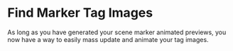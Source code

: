 # Find Marker Tag Images

As long as you have generated your scene marker animated previews, you now have a way to easily mass update and animate your tag images.
